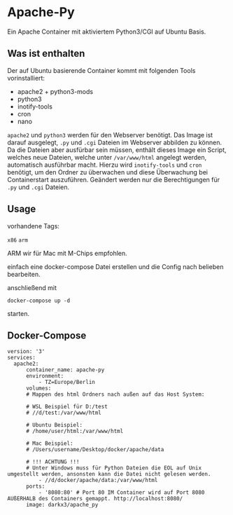 # Apache-Py

Ein Apache Container mit aktiviertem Python3/CGI auf Ubuntu Basis.

## Was ist enthalten

Der auf Ubuntu basierende Container kommt mit folgenden Tools vorinstalliert:

- apache2 + python3-mods
- python3
- inotify-tools
- cron
- nano

`apache2` und `python3` werden für den Webserver benötigt.
Das Image ist darauf ausgelegt, `.py` und `.cgi` Dateien im Webserver abbilden zu können.
Da die Dateien aber ausfürbar sein müssen, enthält dieses Image ein Script, welches neue Dateien, 
welche unter `/var/www/html` angelegt werden, automatisch ausführbar macht. Hierzu wird `inotify-tools` und `cron` benötigt,
um den Ordner zu überwachen und diese Überwachung bei Containerstart auszuführen. 
Geändert werden nur die Berechtigungen für `.py` und `.cgi` Dateien.


## Usage

vorhandene Tags:

`x86`
`arm`

ARM wir für Mac mit M-Chips empfohlen.

einfach eine docker-compose Datei erstellen und die Config nach belieben bearbeiten.

anschließend mit

```
docker-compose up -d
```

starten.


## Docker-Compose

```
version: '3'
services:
  apache2:
      container_name: apache-py
      environment:
          - TZ=Europe/Berlin
      volumes:
      # Mappen des html Ordners nach außen auf das Host System:

      # WSL Beispiel für D:/test
      # //d/test:/var/www/html

      # Ubuntu Beispiel:
      # /home/user/html:/var/www/html

      # Mac Beispiel:
      # /Users/username/Desktop/docker/apache/data

      # !!! ACHTUNG !!!
      # Unter Windows muss für Python Dateien die EOL auf Unix umgestellt werden, ansonsten kann die Datei nicht gelesen werden.
          - //d/docker/apache/data:/var/www/html
      ports:
          - '8080:80' # Port 80 IM Container wird auf Port 8080 AUßERHALB des Containers gemappt. http://localhost:8080/
      image: darkx3/apache_py
```